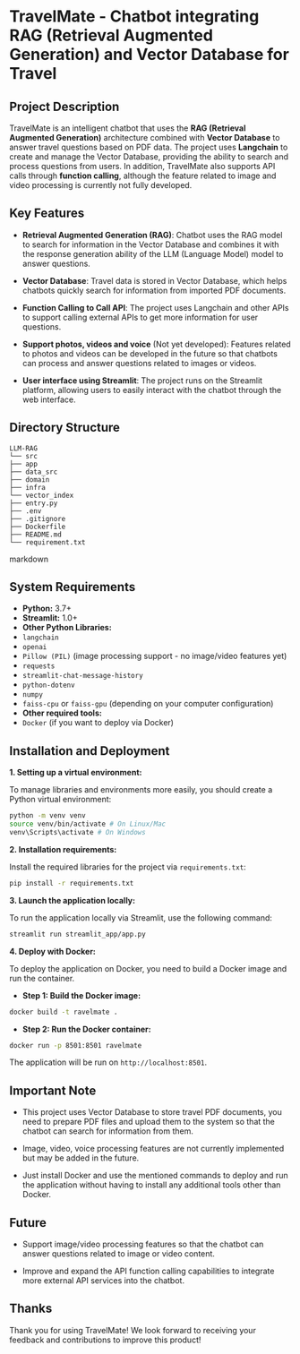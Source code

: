 # **TravelMate - Chatbot integrating RAG (Retrieval Augmented Generation) and Vector Database for Travel**

## **Project Description**
TravelMate is an intelligent chatbot that uses the **RAG (Retrieval Augmented Generation)** architecture combined with **Vector Database** to answer travel questions based on PDF data. The project uses **Langchain** to create and manage the Vector Database, providing the ability to search and process questions from users. In addition, TravelMate also supports API calls through **function calling**, although the feature related to image and video processing is currently not fully developed.

## **Key Features**
- **Retrieval Augmented Generation (RAG)**: Chatbot uses the RAG model to search for information in the Vector Database and combines it with the response generation ability of the LLM (Language Model) model to answer questions.
- **Vector Database**: Travel data is stored in Vector Database, which helps chatbots quickly search for information from imported PDF documents.

- **Function Calling to Call API**: The project uses Langchain and other APIs to support calling external APIs to get more information for user questions.

- **Support photos, videos and voice** (Not yet developed): Features related to photos and videos can be developed in the future so that chatbots can process and answer questions related to images or videos.

- **User interface using Streamlit**: The project runs on the Streamlit platform, allowing users to easily interact with the chatbot through the web interface.

## **Directory Structure**
```plaintext
LLM-RAG
└── src
├── app
├── data_src
├── domain
├── infra
└── vector_index
├── entry.py
├── .env
├── .gitignore
├── Dockerfile
├── README.md
└── requirement.txt
```
markdown
## System Requirements

* **Python:** 3.7+
* **Streamlit:** 1.0+
* **Other Python Libraries:**
* `langchain`
* `openai`
* `Pillow (PIL)` (image processing support - no image/video features yet)
* `requests`
* `streamlit-chat-message-history`
* `python-dotenv`
* `numpy`
* `faiss-cpu` or `faiss-gpu` (depending on your computer configuration)
* **Other required tools:**
* `Docker` (if you want to deploy via Docker)

## Installation and Deployment

**1. Setting up a virtual environment:**

To manage libraries and environments more easily, you should create a Python virtual environment:

```bash
python -m venv venv
source venv/bin/activate # On Linux/Mac
venv\Scripts\activate # On Windows
```
**2. Installation requirements:**

Install the required libraries for the project via `requirements.txt`:

```bash
pip install -r requirements.txt
```
**3. Launch the application locally:**

To run the application locally via Streamlit, use the following command:

```bash
streamlit run streamlit_app/app.py
```
**4. Deploy with Docker:**

To deploy the application on Docker, you need to build a Docker image and run the container.

* **Step 1: Build the Docker image:**

```bash
docker build -t ravelmate .

```

* **Step 2: Run the Docker container:**

```bash
docker run -p 8501:8501 ravelmate
```

The application will be run on `http://localhost:8501`.

## Important Note

* This project uses Vector Database to store travel PDF documents, you need to prepare PDF files and upload them to the system so that the chatbot can search for information from them.

* Image, video, voice processing features are not currently implemented but may be added in the future.

* Just install Docker and use the mentioned commands to deploy and run the application without having to install any additional tools other than Docker.

## Future

* Support image/video processing features so that the chatbot can answer questions related to image or video content.

* Improve and expand the API function calling capabilities to integrate more external API services into the chatbot.

## Thanks

Thank you for using TravelMate! We look forward to receiving your feedback and contributions to improve this product!

```
